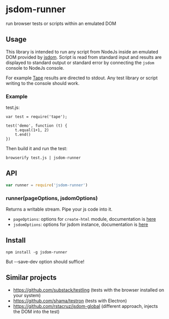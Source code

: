 # jsdom-runner

run browser tests or scripts within an emulated DOM


## Usage

This library is intended to run any script from NodeJs inside an emulated DOM provided by [jsdom](https://github.com/tmpvar/jsdom).
Script is read from standard input and results are displayed to standard output or standard error by connecting the `jsdom` console to NodeJs console.

For example [Tape](https://github.com/substack/tape) results are directed to stdout.
Any test library or script writing to the console should work.


### Example

test.js:

```
var test = require('tape');
 
test('demo', function (t) {
	t.equal(1+1, 2)
	t.end()
})
```

Then build it and run the test:

```
browserify test.js | jsdom-runner
```

## API

```js
var runner = require('jsdom-runner')
```

### runner(pageOptions, jsdomOptions)

Returns a writable stream. Pipe your js code into it.

* `pageOptions`: options for `create-html` module, documentation is [here](https://github.com/sethvincent/create-html#createhtmloptions)
* `jsdomOptions`: options for jsdom instance, documentation is [here](https://github.com/tmpvar/jsdom#customizing-jsdom)


## Install

```
npm install -g jsdom-runner
```

But --save-dev option should suffice!


## Similar projects
- https://github.com/substack/testling (tests with the browser installed on your system)
- https://github.com/shama/testron (tests with Electron)
- https://github.com/rstacruz/jsdom-global (different approach, injects the DOM into the test)
